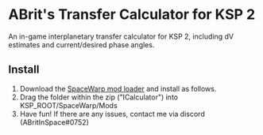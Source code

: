 # ABrit's Transfer Calculator for KSP 2
An in-game interplanetary transfer calculator for KSP 2, including dV estimates and current/desired phase angles.

## Install

1. Download the [SpaceWarp mod loader](https://github.com/SpaceWarpDev/SpaceWarp) and install as follows.
2. Drag the folder within the zip ("ICalculator") into KSP_ROOT/SpaceWarp/Mods
3. Have fun! If there are any issues, contact me via discord (ABritInSpace#0752)
